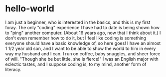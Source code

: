 # hello-world
I am just a beginner, who is interested in the basics, and this is my first foray.
The only "coding" experience I have had to date is being shown how to "ping" another computer. (About 16 years ago, now that I think about it.) I don't even remember how to do it, but I feel like coding is something everyone should have a basic knowledge of, so here goes! 
I have an almost 1 1/2 year old son, and I want to be able to show the world to him in every way my husband and I can. I run on coffee, baby snuggles, and sheer force of will. "Though she be but little, she is fierce!" 
I was an English major with eclectic tastes, and I suppose coding is, to my mind, another form of literacy.
